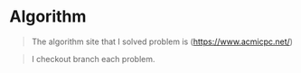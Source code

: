 # Algorithm

>The algorithm site that I solved problem is (https://www.acmicpc.net/)

>I checkout branch each problem.

